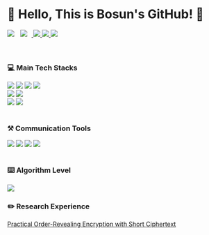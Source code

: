 <!-- ![waving](https://capsule-render.vercel.app/api?type=waving&height=200&text=Welcome!&fontAlign=80&fontAlignY=40&color=gradient) -->
<!-- [![Hits](https://hits.seeyoufarm.com/api/count/incr/badge.svg?url=https%3A%2F%2Fgithub.com%2Fswiftie1230&count_bg=%2310FFF8&title_bg=%2340C9F1&icon=&icon_color=%23E7E7E7&title=hits&edge_flat=false)](https://github.com/bosunKwak) -->

<h1>👋 Hello, This is Bosun's GitHub! 👋 </h3>
<div>
  <a href="https://hits.seeyoufarm.com"><img src="https://hits.seeyoufarm.com/api/count/incr/badge.svg?url=https%3A%2F%2Fgithub.com%2FbosunKwak&count_bg=%236298EB&title_bg=%23B8B9BC&icon=&icon_color=%23E7E7E7&title=hits&edge_flat=false"/></a>
  <a href="214kbs@gmail.com"> <img src="https://img.shields.io/badge/214kbs@gmail.com-d14836?style=flat&logo=Gmail&logoColor=white&link=mailto:swiftie1230@gmail.com" style="height : auto; margin-left : 10px; margin-right : 10px;"/> </a>
  <a href="https://bskwak.tistory.com/"><img src="https://img.shields.io/badge/-Tistory-black">
  <a href="https://bosun-dev.vercel.app/"><img src="https://img.shields.io/badge/-HomePage-brightgreen">
  <a href="https://www.instagram.com/bosun0214/"><img src="https://img.shields.io/badge/Instagram-ff69b4?style=flat&logo=Instagram&logoColor=white"/></a> 
</div>

<!--
## 📊 My Github Stats
  ![Top Langs](https://github-readme-stats.vercel.app/api/top-langs/?username=0214kbs&langs_count=10&layout=compact)
-->

<br />
<br />


<h3>  💻 Main Tech Stacks </h3>
<div>
  <img src="https://img.shields.io/badge/Next.js-000000?style=for-the-badge&logo=nextdotjs&logoColor=#000000"/>
  <img src="https://img.shields.io/badge/React-61DAFB?style=for-the-badge&logo=React&logoColor=white"/>
  <img src="https://img.shields.io/badge/Typescript-3178C6?style=for-the-badge&logo=Typescript&logoColor=white"/>
  <img src="https://img.shields.io/badge/Node.js-339933?style=for-the-badge&logo=Node.js&logoColor=white"/>
</div>
<div>
  <img src="https://img.shields.io/badge/styled component-DB7093?style=for-the-badge&logo=styledcomponents&logoColor=white"/>
  <img src="https://img.shields.io/badge/zustand-AD29B6?style=for-the-badge&logo=&logoColor=white"/>
</div>
<div>
  <img src="https://img.shields.io/badge/Prettier-F7B93E?style=for-the-badge&logo=Prettier&logoColor=white"/>
  <img src="https://img.shields.io/badge/Eslint-4B32C3?style=for-the-badge&logo=eslint&logoColor=white"/>
</div>

<br />

<h3> ⚒ Communication Tools </h3>
<div>
  <img src="https://img.shields.io/badge/figma-F24E1E?style=for-the-badge&logo=figma&logoColor=white" />
  <img src="https://img.shields.io/badge/jira-0052CC?style=for-the-badge&logo=jira&logoColor=white" />
  <img src="https://img.shields.io/badge/github-181717?style=for-the-badge&logo=github&logoColor=white" />
  <img src="https://img.shields.io/badge/gitlab-FC6D26?style=for-the-badge&logo=git&logoColor=white" />
</div>

<br />

<h3> ⌨️ Algorithm Level </h3>
<div>
  <a href="https://solved.ac/profile/0214kbs"><img src="http://mazassumnida.wtf/api/v2/generate_badge?boj=0214kbs"></a>
<!--   <a><img src="http://mazandi.herokuapp.com/api?handle=0214kbs&theme=warm"/></a> -->
</div>

<h3>  ✏️ Research Experience </h3>

[Practical Order-Revealing Encryption with Short Ciphertext](https://www.jstage.jst.go.jp/article/transinf/E105.D/11/E105.D_2022NGL0004/_pdf)
